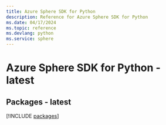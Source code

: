 ```yaml
---
title: Azure Sphere SDK for Python
description: Reference for Azure Sphere SDK for Python
ms.date: 04/17/2024
ms.topic: reference
ms.devlang: python
ms.service: sphere
---
```

# Azure Sphere SDK for Python - latest
## Packages - latest
[!INCLUDE [packages](sphere-index.md)]